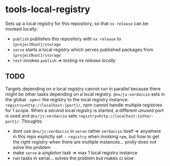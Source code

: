 # tools-local-registry

Sets up a local registry for this repository, so that `nx release` can be invoked locally:

- `publish` publishes this repository with `nx release` to `{projectRoot}/storage`
- `serve` starts a local registry which serves published packages from `{projectRoot}/storage`
- `test` invokes `publish` => _testing nx release locally_

## TODO

Targets depending on _a_ local registry cannot run in parallel because there might be other tasks depending on _a_ local registry. `@nx/js:verdaccio` sets in the global `.npmrc` the registry to the local registry instance: `registry=http://localhost:{port}/`, npm cannot handle multiple registries for 1 scope. When a second local registry is started, a different unused port is used and `@nx/js:verdaccio` sets `registry=http://localhost:{other-port}/`. Thoughts:

- dont use `@nx/js:verdaccio` in `serve` rather `verdaccio` itself => anywhere in this repo explictly set `--registry` when invoking `npm`, but how to get the _right_ registry when there are multiple instances... prolly does not solve the problem
- make `serve` a _singleton_ task => max 1 local registry instance
- run tasks in serial... solves the problem but makes ci slow
